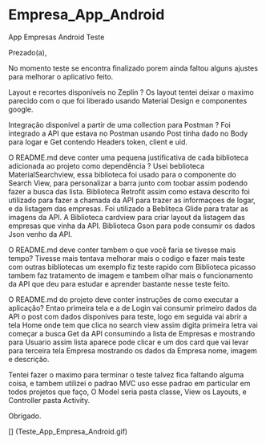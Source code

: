# Empresa_App_Android
App Empresas Android Teste

Prezado(a),

No momento teste se encontra finalizado porem ainda faltou alguns ajustes para melhorar o aplicativo feito.

Layout e recortes disponíveis no Zeplin ?
Os layout tentei deixar o maximo parecido com o que foi liberado usando Material Design e componentes google.

Integração disponível a partir de uma collection para Postman ?
Foi integrado a API que estava no Postman usando Post tinha dado no Body para logar e Get contendo Headers token, client e uid.

O README.md deve conter uma pequena justificativa de cada biblioteca adicionada ao projeto como dependência ?
Usei beblioteca MaterialSearchview, essa biblioteca foi usado para o componente do Search View, para personalizar a barra junto com toobar assim podendo fazer a busca das lista.
Biblioteca Retrofit assim como estava descrito foi utilizado para fazer a chamada da API para trazer as informaçoes de logar, e da listagem das empresas.
Foi utilizado a Bebliteca Glide para tratar as imagens da API.
A Biblioteca cardview para criar layout da listagem das empresas que vinha da API.
Biblioteca Gson para pode consumir os dados Json venho da API.

O README.md deve conter tambem o que você faria se tivesse mais tempo?
Tivesse mais tentava melhorar mais o codigo e fazer mais teste com outras bibliotecas um exemplo fiz teste rapido com Biblioteca picasso tambem faz tratamento de imagem e tambem olhar mais o funcionamento da API que deu para estudar e aprender bastante nesse teste feito.

O README.md do projeto deve conter instruções de como executar a aplicação?
Entao primeira tela e a de Login vai consumir primeiro dados da API o post com dados disponives para teste, logo em seguida
vai abrir a tela Home onde tem que clica no search view assim digita primeira letra vai começar a busca Get da API consumindo a lista de Empresas e mostrando para Usuario assim lista aparece pode clicar e um dos card que vai levar para terceira tela Empresa mostrando os dados da Empresa nome, imagem e descrição.

Tentei fazer o maximo para terminar o teste talvez fica faltando alguma coisa, e tambem utilizei o padrao MVC uso esse padrao em particular em todos projetos que faço, O Model seria pasta classe, View os Layouts, e Controller pasta Activity.

Obrigado.

[] (Teste_App_Empresa_Android.gif)
